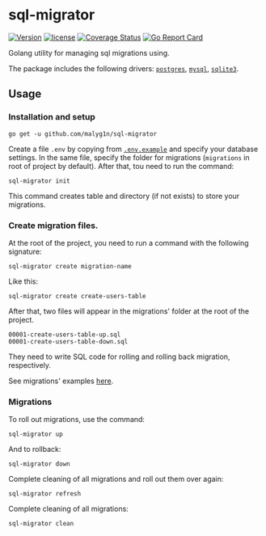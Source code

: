 # sql-migrator

[![Version](https://img.shields.io/badge/version-v0.1.1-green.svg)](https://github.com/malyg1n/sql-migrator/releases)
[![license](http://img.shields.io/badge/license-MIT-red.svg?style=flat)](https://github.com/malyg1n/sql-migrator/blob/master/LICENSE.md)
[![Coverage Status](https://coveralls.io/repos/github/malyg1n/sql-migrator/badge.svg?branch=master)](https://coveralls.io/github/malyg1n/sql-migrator?branch=master)
[![Go Report Card](https://goreportcard.com/badge/github.com/malyg1n/sql-migrator)](https://goreportcard.com/report/github.com/malyg1n/sql-migrator)

Golang utility for managing sql migrations using.

The package includes the following drivers: [`postgres`](https://github.com/lib/pq), [`mysql`](https://github.com/go-sql-driver/mysql), [`sqlite3`](https://github.com/mattn/go-sqlite3).
## Usage

### Installation and setup
```
go get -u github.com/malyg1n/sql-migrator
```
Create a file `.env` by copying from [`.env.example`](https://github.com/malyg1n/sql-migrator/tree/master/examples/.env.example) and specify your database settings.
In the same file, specify the folder for migrations (`migrations` in root of project by default). 
After that, tou need to run the command:
```bigquery
sql-migrator init
```
This command creates table and directory (if not exists) to store your migrations.
### Create migration files.
At the root of the project, you need to run a command with the following signature:
```bigquery
sql-migrator create migration-name
```
Like this:
```bigquery
sql-migrator create create-users-table
```
After that, two files will appear in the migrations' folder at the root of the project.
```bigquery
00001-create-users-table-up.sql
00001-create-users-table-down.sql
```
They need to write SQL code for rolling and rolling back migration, respectively.

See migrations' examples [here](https://github.com/malyg1n/sql-migrator/tree/master/examples).
### Migrations
To roll out migrations, use the command:
```bigquery
sql-migrator up
```
And to rollback:
```bigquery
sql-migrator down
```
Complete cleaning of all migrations and roll out them over again:
```bigquery
sql-migrator refresh
```
Complete cleaning of all migrations:
```bigquery
sql-migrator clean
```
